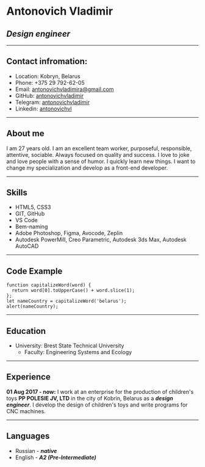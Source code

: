 # **Antonovich Vladimir**
## ***Design engineer***


***
## Contact infromation:
* Location: Kobryn, Belarus
* Phone: +375 29 792-62-05
* Email: [antonovichvladimira@gmail.com](antonovichvladimira@gmail.com)
* GitHub: [antonovichvladimir](https://github.com/AntonovichVladimir)
* Telegram: [antonovichvladimir](https://t.me/antonovichvladimir)
* Linkedin: [antonovichvl](https://www.linkedin.com/in/antonovichvl/)


***
## About me
I am 27 years old. I am an excellent team worker, purposeful, responsible, attentive, sociable. Always focused on quality and success. I love to joke and love people with a sense of humor. I quickly learn new things. I want to change my specialization and develop as a front-end developer.


***
## Skills
* HTML5, CSS3
* GIT, GitHub
* VS Code
* Bem-naming
* Adobe Photoshop, Figma, Avocode, Zeplin
* Autodesk PowerMill, Creo Parametric, Autodesk 3ds Max, Autodesk AutoCAD


***
## Code Example
```
function capitalizeWord(word) {
  return word[0].toUpperCase() + word.slice(1);
};
let nameCountry = capitalizeWord('belarus');
alert(nameCountry);
```


***
## Education
* University: Brest State Technical University
   + Faculty: Engineering Systems and Ecology 


***
## Experience
**01 Aug 2017 - now:** I work at an enterprise for the production of children's toys **PP POLESIE JV, LTD** in the city of Kobrin, Belarus as a ***design engineer***. I develop the design of children's toys and write programs for CNC machines.


****
## Languages
* Russian - ***native***
* English - ***A2 (Pre-Intermediate)***
